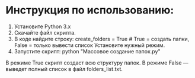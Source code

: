 # Инструкция по использованию:
1. Установите Python 3.x
2. Скачайте файл скрипта.
3. В коде найдите строку:
   create_folders = True  # True = создать папки, False = только вывести список
   Установите нужный режим.
4. Запустите скрипт:
   python "Массовое создание папок.py"
   
В режиме True скрипт создаст всю структуру папок. В режиме False — выведет полный список в файл folders_list.txt.
